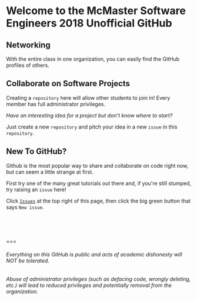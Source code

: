 # Welcome to the McMaster Software Engineers 2018 Unofficial GitHub

## Networking
With the entire class in one organization, you can easily find the GitHub profiles of others.  

## Collaborate on Software Projects
Creating a `repository` here will allow other students to join in! Every member has full administrator privileges.

_Have an interesting idea for a project but don't know where to start?_

Just create a new `repository` and pitch your idea in a new `issue` in this `repository`.

## New To GitHub?
Github is the most popular way to share and collaborate on code right now, but can seem a little strange at first.  

First try one of the many great tutorials out there and, if you're still stumped, try raising an `issue` here!

Click <a href="https://github.com/McMaster-Software-Engineers-2018/Main/issues">`Issues`</a> at the top right of this page, then click the big green button that says `New issue`.

&nbsp;

&nbsp;
 
 
===
###### Everything on this GitHub is public and acts of academic dishonesty will NOT be tolerated.
###### Abuse of administrator privileges (such as defacing code, wrongly deleting, etc.) will lead to reduced privileges and potentially removal from the organization.
